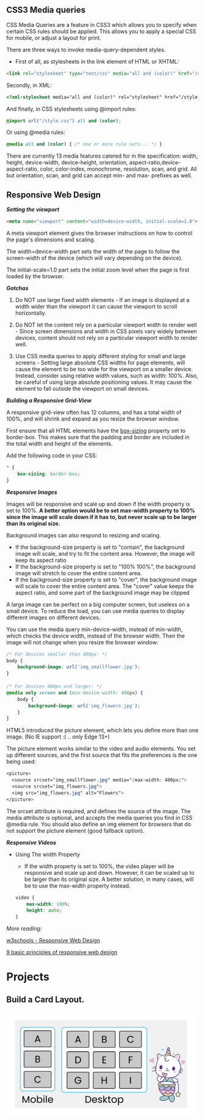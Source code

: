 ## CSS3 Media queries

CSS Media Queries are a feature in CSS3 which allows you to specify when certain CSS rules should be applied. This allows you to apply a special CSS for mobile, or adjust a layout for print.

There are three ways to invoke media-query-dependent styles.

* First of all, as stylesheets in the link element of HTML or XHTML:

```html
<link rel="stylesheet" type="text/css" media="all and (color)" href="/style.css">
```

Secondly, in XML:

```html
<?xml-stylesheet media="all and (color)" rel="stylesheet" href="/style.css" ?>
```

And finally, in CSS stylesheets using @import rules:

```css
@import url("/style.css") all and (color);
```

Or using @media rules:

```css
@media all and (color) { /* one or more rule sets... */ }
```

There are currently 13 media features catered for in the specification: width, height, device-width, device-height, orientation, aspect-ratio,device-aspect-ratio, color, color-index, monochrome, resolution, scan, and grid. All but orientation, scan, and grid can accept min- and max- prefixes as well.

## Responsive Web Design

***Setting the viewport***

```html
<meta name="viewport" content="width=device-width, initial-scale=1.0">
```

A meta viewport element gives the browser instructions on how to control the page's dimensions and scaling.

The width=device-width part sets the width of the page to follow the screen-width of the device (which will vary depending on the device).

The initial-scale=1.0 part sets the initial zoom level when the page is first loaded by the browser.

***Gotchas***

1. Do NOT use large fixed width elements - If an image is displayed at a width wider than the viewport it can cause the viewport to scroll horizontally.

2. Do NOT let the content rely on a particular viewport width to render well - Since screen dimensions and width in CSS pixels vary widely between devices, content should not rely on a particular viewport width to render well.

3. Use CSS media queries to apply different styling for small and large screens - Setting large absolute CSS widths for page elements, will cause the element to be too wide for the viewport on a smaller device. Instead, consider using relative width values, such as width: 100%. Also, be careful of using large absolute positioning values. It may cause the element to fall outside the viewport on small devices.

***Building a Responsive Grid-View***

A responsive grid-view often has 12 columns, and has a total width of 100%, and will shrink and expand as you resize the browser window.

First ensure that all HTML elements have the [box-sizing](https://css-tricks.com/box-sizing/) property set to border-box. This makes sure that the padding and border are included in the total width and height of the elements.

Add the following code in your CSS:

```css
* {
    box-sizing: border-box;
}
```

***Responsive Images***

Images will be responsive and scale up and down if the width property is set to 100%.
**A better option would be to set max-width property to 100% since the image will scale down if it has to, but never scale up to be larger than its original size.**

Background images can also respond to resizing and scaling.

* If the background-size property is set to "contain", the background image will scale, and try to fit the content area. However, the image will keep its aspect ratio
* If the background-size property is set to "100% 100%", the background image will stretch to cover the entire content area.
* If the background-size property is set to "cover", the background image will scale to cover the entire content area. The "cover" value keeps the aspect ratio, and some part of the background image may be clipped

A large image can be perfect on a big computer screen, but useless on a small device. To reduce the load, you can use media queries to display different images on different devices.

You can use the media query min-device-width, instead of min-width, which checks the device width, instead of the browser width. Then the image will not change when you resize the browser window:

```css
/* For devices smaller than 400px: */
body {
    background-image: url('img_smallflower.jpg');
}

/* For devices 400px and larger: */
@media only screen and (min-device-width: 400px) {
    body {
        background-image: url('img_flowers.jpg');
    }
}
```

HTML5 introduced the picture element, which lets you define more than one image. (No IE support :(  .. only Edge 13+)

The picture element works similar to the video and audio elements. You set up different sources, and the first source that fits the preferences is the one being used:

```css
<picture>
  <source srcset="img_smallflower.jpg" media="(max-width: 400px)">
  <source srcset="img_flowers.jpg">
  <img src="img_flowers.jpg" alt="Flowers">
</picture>
```

The srcset attribute is required, and defines the source of the image. The media attribute is optional, and accepts the media queries you find in CSS @media rule. You should also define an img element for browsers that do not support the picture element (good fallback option).

***Responsive Videos***

* Using The width Property

  - If the width property is set to 100%, the video player will be responsive and scale up and down. However, it can be scaled up to be larger than its original size. A better solution, in many cases, will be to use the max-width property instead.

  ```css
  video {
      max-width: 100%;
      height: auto;
  }
  ```

*More reading:*

[w3schools - Responsive Web Design](http://www.w3schools.com/css/css_rwd_intro.asp)

[9 basic principles of responsive web design](http://blog.froont.com/9-basic-principles-of-responsive-web-design/)

# Projects

## Build a Card Layout.
![](../../images/media.png)